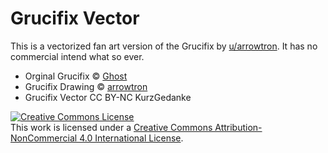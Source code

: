 # Grucifix Vector

This is a vectorized fan art version of the Grucifix by [u/arrowtron](https://www.reddit.com/r/Ghostbc/comments/fdjxvs/im_certain_a_pro_will_be_able_to_develop_a_much/). It has no commercial intend what so ever.

- Orginal Grucifix © [Ghost](http://ghost-official.com)
- Grucifix Drawing © [arrowtron](https://www.reddit.com/u/arrowtron)
- Grucifix Vector CC BY-NC KurzGedanke

[![Creative Commons License](https://i.creativecommons.org/l/by-nc/4.0/88x31.png)](http://creativecommons.org/licenses/by-nc/4.0/)  
This work is licensed under a [Creative Commons Attribution-NonCommercial 4.0 International License](http://creativecommons.org/licenses/by-nc/4.0/).